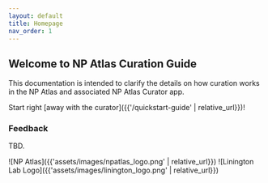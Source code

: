 ```yaml
---
layout: default
title: Homepage
nav_order: 1
---
```


## Welcome to NP Atlas Curation Guide

This documentation is intended to clarify the details on how curation works in the NP Atlas and
associated NP Atlas Curator app.

Start right [away with the curator]({{'/quickstart-guide' | relative_url}})!



### Feedback

TBD.


![NP Atlas]({{'assets/images/npatlas_logo.png' | relative_url}})
![Linington Lab Logo]({{'assets/images/linington_logo.png' | relative_url}})
